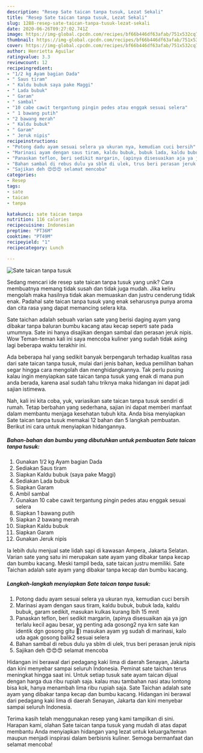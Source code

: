 ```yaml
---
description: "Resep Sate taican tanpa tusuk, Lezat Sekali"
title: "Resep Sate taican tanpa tusuk, Lezat Sekali"
slug: 1288-resep-sate-taican-tanpa-tusuk-lezat-sekali
date: 2020-06-26T09:27:02.741Z
image: https://img-global.cpcdn.com/recipes/bf66b446df63afab/751x532cq70/sate-taican-tanpa-tusuk-foto-resep-utama.jpg
thumbnail: https://img-global.cpcdn.com/recipes/bf66b446df63afab/751x532cq70/sate-taican-tanpa-tusuk-foto-resep-utama.jpg
cover: https://img-global.cpcdn.com/recipes/bf66b446df63afab/751x532cq70/sate-taican-tanpa-tusuk-foto-resep-utama.jpg
author: Henrietta Aguilar
ratingvalue: 3.3
reviewcount: 12
recipeingredient:
- "1/2 kg Ayam bagian Dada"
- " Saus tiram"
- " Kaldu bubuk saya pake Maggi"
- " Lada bubuk"
- " Garam"
- " sambal"
- "10 cabe cawit tergantung pingin pedes atau enggak sesuai selera"
- " 1 bawang putih"
- "2 bawang merah"
- " Kaldu bubuk"
- " Garam"
- " Jeruk nipis"
recipeinstructions:
- "Potong dadu ayam sesuai selera ya ukuran nya, kemudian cuci bersih"
- "Marinasi ayam dengan saus tiram, kaldu bubuk, bubuk lada, kaldu bubuk, garam sedikit, masukan kulkas kurang lbih 15 mnit"
- "Panaskan teflon, beri sedikit margarin, (apinya disesuaikan aja ya jgn terlalu kecil agau besar, yg penting ada gosong2 nya krn sate kan identik dgn gosong gitu 🤭) masukan ayam yg sudah di marinasi, kalo uda agak gosong balik2 sesuai selera"
- "Bahan sambal di rebus dulu ya sblm di ulek, trus beri perasan jeruk nipis"
- "Sajikan deh 😍😍😍 selamat mencoba"
categories:
- Resep
tags:
- sate
- taican
- tanpa

katakunci: sate taican tanpa 
nutrition: 116 calories
recipecuisine: Indonesian
preptime: "PT36M"
cooktime: "PT49M"
recipeyield: "1"
recipecategory: Lunch

---
```



![Sate taican tanpa tusuk](https://img-global.cpcdn.com/recipes/bf66b446df63afab/751x532cq70/sate-taican-tanpa-tusuk-foto-resep-utama.jpg)

Sedang mencari ide resep sate taican tanpa tusuk yang unik? Cara membuatnya memang tidak susah dan tidak juga mudah. Jika keliru mengolah maka hasilnya tidak akan memuaskan dan justru cenderung tidak enak. Padahal sate taican tanpa tusuk yang enak seharusnya punya aroma dan cita rasa yang dapat memancing selera kita.

Sate taichan adalah sebuah varian sate yang berisi daging ayam yang dibakar tanpa baluran bumbu kacang atau kecap seperti sate pada umumnya. Sate ini hanya disajikan dengan sambal dan perasan jeruk nipis. Wow Teman-teman kali ini saya mencoba kuliner yang sudah tidak asing lagi beberapa waktu terakhir ini.

Ada beberapa hal yang sedikit banyak berpengaruh terhadap kualitas rasa dari sate taican tanpa tusuk, mulai dari jenis bahan, kedua pemilihan bahan segar hingga cara mengolah dan menghidangkannya. Tak perlu pusing kalau ingin menyiapkan sate taican tanpa tusuk yang enak di mana pun anda berada, karena asal sudah tahu triknya maka hidangan ini dapat jadi sajian istimewa.


Nah, kali ini kita coba, yuk, variasikan sate taican tanpa tusuk sendiri di rumah. Tetap berbahan yang sederhana, sajian ini dapat memberi manfaat dalam membantu menjaga kesehatan tubuh kita. Anda bisa menyiapkan Sate taican tanpa tusuk memakai 12 bahan dan 5 langkah pembuatan. Berikut ini cara untuk menyiapkan hidangannya.

<!--inarticleads1-->

##### Bahan-bahan dan bumbu yang dibutuhkan untuk pembuatan Sate taican tanpa tusuk:

1. Gunakan 1/2 kg Ayam bagian Dada
1. Sediakan  Saus tiram
1. Siapkan  Kaldu bubuk (saya pake Maggi)
1. Sediakan  Lada bubuk
1. Siapkan  Garam
1. Ambil  sambal
1. Gunakan 10 cabe cawit tergantung pingin pedes atau enggak sesuai selera
1. Siapkan  1 bawang putih
1. Siapkan 2 bawang merah
1. Siapkan  Kaldu bubuk
1. Siapkan  Garam
1. Gunakan  Jeruk nipis


Ia lebih dulu menjual sate lidah sapi di kawasan Ampera, Jakarta Selatan. Varian sate yang satu ini merupakan sate ayam yang dibakar tanpa kecap dan bumbu kacang. Meski tampil beda, sate taican justru memiliki. Sate Taichan adalah sate ayam yang dibakar tanpa kecap dan bumbu kacang. 

<!--inarticleads2-->

##### Langkah-langkah menyiapkan Sate taican tanpa tusuk:

1. Potong dadu ayam sesuai selera ya ukuran nya, kemudian cuci bersih
1. Marinasi ayam dengan saus tiram, kaldu bubuk, bubuk lada, kaldu bubuk, garam sedikit, masukan kulkas kurang lbih 15 mnit
1. Panaskan teflon, beri sedikit margarin, (apinya disesuaikan aja ya jgn terlalu kecil agau besar, yg penting ada gosong2 nya krn sate kan identik dgn gosong gitu 🤭) masukan ayam yg sudah di marinasi, kalo uda agak gosong balik2 sesuai selera
1. Bahan sambal di rebus dulu ya sblm di ulek, trus beri perasan jeruk nipis
1. Sajikan deh 😍😍😍 selamat mencoba


Hidangan ini berawal dari pedagang kaki lima di daerah Senayan, Jakarta dan kini menyebar sampai seluruh Indonesia. Peminat sate taichan terus meningkat hingga saat ini. Untuk setiap tusuk sate ayam taican dijual dengan harga dua ribu rupiah saja. kalau mau tambahan nasi atau lontong bisa kok, hanya menambah lima ribu rupiah saja. Sate Taichan adalah sate ayam yang dibakar tanpa kecap dan bumbu kacang. Hidangan ini berawal dari pedagang kaki lima di daerah Senayan, Jakarta dan kini menyebar sampai seluruh Indonesia. 

Terima kasih telah menggunakan resep yang kami tampilkan di sini. Harapan kami, olahan Sate taican tanpa tusuk yang mudah di atas dapat membantu Anda menyiapkan hidangan yang lezat untuk keluarga/teman maupun menjadi inspirasi dalam berbisnis kuliner. Semoga bermanfaat dan selamat mencoba!
